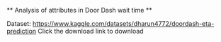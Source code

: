 ** Analysis of attributes in Door Dash wait time **

Dataset: https://www.kaggle.com/datasets/dharun4772/doordash-eta-prediction
Click the download link to download
